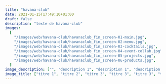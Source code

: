 ```yaml
---
title: "havana-club"
date: 2021-01-15T17:49:10+01:00
draft: false
description: "texte de havana-club"
images:
  [
    "/images/web/havana-club/havanaclub_fin_screen-01-main.jpg",
    "/images/web/havana-club/havanaclub_fin_screen-02-menu.jpg",
    "/images/web/havana-club/havanaclub_fin_screen-03-cocktails.jpg",
    "/images/web/havana-club/havanaclub_fin_screen-04-event-collab.jpg",
    "/images/web/havana-club/havanaclub_fin_screen-05-projects.jpg",
    "/images/web/havana-club/havanaclub_fin_screen-06-products.jpg",
  ]
image_description: ["", "description 1", "description 1", "description 1", "description 1", "description 1"]
image_title: ["titre 1", "titre 2", "titre 3", "titre 3", "titre 3", "titre 3"]
---
```

